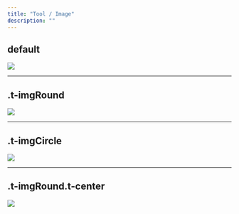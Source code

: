 ```yaml
---
title: "Tool / Image"
description: ""
---
```


<div class="Container">
  <h2>default</h2>
  <img src="http://placehold.it/640x320">

  <hr>

  <h2>.t-imgRound</h2>

  <img class="t-imgRound" src="http://placehold.it/320x240">

  <hr>

  <h2>.t-imgCircle</h2>

  <img class="t-imgCircle" src="http://placehold.it/240x240">

  <hr>

  <h2>.t-imgRound.t-center</h2>
  <img class="t-imgRound t-center" src="http://placehold.it/640x480">


</div>
